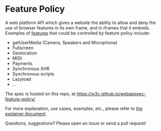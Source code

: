 # Feature Policy

A web platform API which gives a website the ability to allow and deny the use of browser features in its own frame, and in iframes that it embeds. Examples of [features](https://github.com/w3c/webappsec-feature-policy/blob/master/features.md) that could be controlled by feature policy include:

- getUserMedia (Camera, Speakers and Microphone)
- Fullscreen
- Geolocation
- MIDI
- Payments
- Synchronous XHR
- Synchronous scripts
- Lazyload
- ...

The spec is hosted on this repo, at https://w3c.github.io/webappsec-feature-policy/

For more explanation, use cases, examples, etc., please refer to [the explainer document](https://docs.google.com/document/d/1k0Ua-ZWlM_PsFCFdLMa8kaVTo32PeNZ4G7FFHqpFx4E/edit).

Questions, suggestions? Please open an issue or send a pull request!
